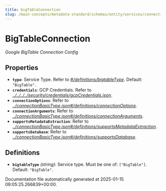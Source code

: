 ```yaml
---
title: bigTableConnection
slug: /main-concepts/metadata-standard/schemas/entity/services/connections/database/bigtableconnection
---
```


# BigTableConnection

*Google BigTable Connection Config*

## Properties

- **`type`**: Service Type. Refer to *[#/definitions/bigtableType](#definitions/bigtableType)*. Default: `"BigTable"`.
- **`credentials`**: GCP Credentials. Refer to *[../../../../security/credentials/gcpCredentials.json](#/../../../security/credentials/gcpCredentials.json)*.
- **`connectionOptions`**: Refer to *[../connectionBasicType.json#/definitions/connectionOptions](#/connectionBasicType.json#/definitions/connectionOptions)*.
- **`connectionArguments`**: Refer to *[../connectionBasicType.json#/definitions/connectionArguments](#/connectionBasicType.json#/definitions/connectionArguments)*.
- **`supportsMetadataExtraction`**: Refer to *[../connectionBasicType.json#/definitions/supportsMetadataExtraction](#/connectionBasicType.json#/definitions/supportsMetadataExtraction)*.
- **`supportsDatabase`**: Refer to *[../connectionBasicType.json#/definitions/supportsDatabase](#/connectionBasicType.json#/definitions/supportsDatabase)*.
## Definitions

- **`bigtableType`** *(string)*: Service type. Must be one of: `["BigTable"]`. Default: `"BigTable"`.


Documentation file automatically generated at 2025-01-15 09:05:25.266839+00:00.

